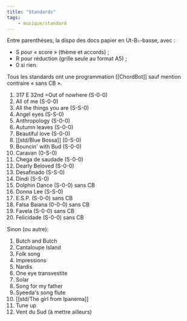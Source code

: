 ```yaml
---
title: "Standards"
tags:
    - musique/standard
---
```


Entre parenthèses, la dispo des docs papier en Ut-B♭-basse, avec :
- S pour « score » (thème et accords) ;
- R pour réduction (grille seule au format A5) ;
- 0 si rien.

Tous les standards ont une programmation [[ChordBot]] sauf mention contraire « sans CB ».

1. 317 E 32nd =Out of nowhere (S-0-0)
1. All of me (S-0-0)
1. All the things you are (S-S-0)
1. Angel eyes (S-S-0)
1. Anthropology (S-0-0)
1. Autumn leaves (S-0-0)
1. Beautiful love (S-0-0)
1. [[std/Blue Bossa]] (0-S-0)
1. Bouncin' with Bud (S-0-0)
1. Caravan (0-S-0)
1. Chega de saudade (S-0-0)
1. Dearly Beloved (S-0-0)
1. Desafinado (S-S-0)
1. Dindi (S-S-0)
1. Dolphin Dance (S-0-0) sans CB
1. Donna Lee (S-S-0)
1. E.S.P. (S-0-0) sans CB
1. Falsa Baiana (0-0-0) sans CB
1. Favela (S-0-0) sans CB
1. Felicidade (S-0-0) sans CB

Sinon (ou autre):

1. Butch and Butch
1. Cantaloupe Island
1. Folk song
1. Impressions
1. Nardis
1. One eye transvestite
1. Solar
1. Song for my father
1. Syeeda's song flute
1. [[std/The girl from Ipanema]]
1. Tune up
1. Vent du Sud (à mettre ailleurs)

